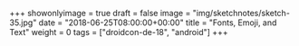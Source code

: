+++
showonlyimage = true
draft = false
image = "img/sketchnotes/sketch-35.jpg"
date = "2018-06-25T08:00:00+00:00"
title = "Fonts, Emoji, and Text"
weight = 0
tags = ["droidcon-de-18", "android"]
+++

